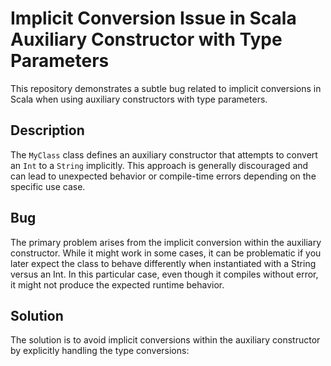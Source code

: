 # Implicit Conversion Issue in Scala Auxiliary Constructor with Type Parameters

This repository demonstrates a subtle bug related to implicit conversions in Scala when using auxiliary constructors with type parameters.

## Description
The `MyClass` class defines an auxiliary constructor that attempts to convert an `Int` to a `String` implicitly.  This approach is generally discouraged and can lead to unexpected behavior or compile-time errors depending on the specific use case.

## Bug
The primary problem arises from the implicit conversion within the auxiliary constructor.  While it might work in some cases, it can be problematic if you later expect the class to behave differently when instantiated with a String versus an Int. In this particular case, even though it compiles without error, it might not produce the expected runtime behavior.

## Solution
The solution is to avoid implicit conversions within the auxiliary constructor by explicitly handling the type conversions: 